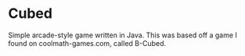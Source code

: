 # Cubed

Simple arcade-style game written in Java.
This was based off a game I found on coolmath-games.com, called B-Cubed.
